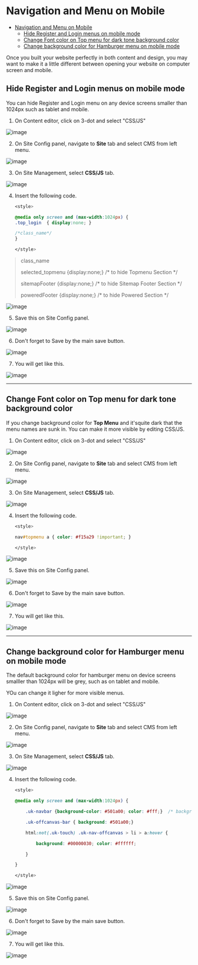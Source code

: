 # Navigation and Menu on Mobile

- [Navigation and Menu on Mobile](#navigation-and-menu-on-mobile)
  - [Hide Register and Login menus on mobile mode](#hide-register-and-login-menus-on-mobile-mode)
  - [Change Font color on Top menu for dark tone background color](#change-font-color-on-top-menu-for-dark-tone-background-color)
  - [Change background color for Hamburger menu on mobile mode](#change-background-color-for-hamburger-menu-on-mobile-mode)

Once you built your website perfectly in both content and design, you may want to make it a little different between opening your website on computer screen and mobile. 


## Hide Register and Login menus on mobile mode

You can hide Register and Login menu on any device screens smaller than 1024px such as tablet and mobile.

1. On Content editor, click on 3-dot and select "CSS/JS"
   
![image](images/navigation_menu_on_mobile/img_hide_login_01.png)

2. On Site Config panel, navigate to **Site** tab and select CMS from left menu. 

![image](images/navigation_menu_on_mobile/img_hide_login_02.png)

3. On Site Management, select **CSS/JS** tab. 

![image](images/navigation_menu_on_mobile/img_hide_login_03.png)

4. Insert the following code. 

    ```css 
    <style>

    @media only screen and (max-width:1024px) { 
    .top_login  { display:none; }     

    /*class_name*/ 
    } 

    </style>

    ```

    
> class_name
> 
> selected_topmenu {display:none;}  /*  to hide Topmenu Section  */ 
> 
> sitemapFooter {display:none;}   /*  to hide Sitemap Footer Section  */ 
> 
> poweredFooter {display:none;}  /*   to hide Powered Section */ 
    
![image](images/navigation_menu_on_mobile/img_hide_login_04.png)


5. Save this on Site Config panel.

![image](images/navigation_menu_on_mobile/img_hide_login_05.png)

6. Don't forget to Save by the main save button.

![image](images/navigation_menu_on_mobile/img_hide_login_06.png)

7. You will get like this.

![image](images/navigation_menu_on_mobile/img_hide_login_07.png)


------------------------------------------------------------------------------------------------


## Change Font color on Top menu for dark tone background color 

If you change background color for **Top Menu** and it'squite dark that the menu names are sunk in. You can make it more visible by editing CSS/JS.
 
1. On Content editor, click on 3-dot and select "CSS/JS"
   
![image](images/navigation_menu_on_mobile/img_hide_login_01.png)

2. On Site Config panel, navigate to **Site** tab and select CMS from left menu. 

![image](images/navigation_menu_on_mobile/img_hide_login_02.png)

3. On Site Management, select **CSS/JS** tab. 

![image](images/navigation_menu_on_mobile/img_hide_login_03.png)

4. Insert the following code. 

    ```css 
    <style>

    nav#topmenu a { color: #f15a29 !important; } 

    </style>

    ```


![image](images/navigation_menu_on_mobile/img_change_font_color_01.png)

5. Save this on Site Config panel.

![image](images/navigation_menu_on_mobile/img_hide_login_05.png)

6. Don't forget to Save by the main save button.

![image](images/navigation_menu_on_mobile/img_hide_login_07.png)

7. You will get like this.

![image](images/navigation_menu_on_mobile/img_change_font_color_02.png)

 
------------------------------------------------------------------------------------------------


## Change background color for Hamburger menu on mobile mode

The default background color for hamburger menu on device screens smalller than 1024px will be grey, such as on tablet and mobile.

YOu can change it ligher for more visible menus.

1. On Content editor, click on 3-dot and select "CSS/JS"
   
![image](images/navigation_menu_on_mobile/img_hide_login_01.png)

2. On Site Config panel, navigate to **Site** tab and select CMS from left menu. 

![image](images/navigation_menu_on_mobile/img_hide_login_02.png)

3. On Site Management, select **CSS/JS** tab. 

![image](images/navigation_menu_on_mobile/img_hide_login_03.png)

4. Insert the following code. 



    ```css 
    <style>

    @media only screen and (max-width:1024px) { 

        .uk-navbar {background-color: #501a00; color: #fff;}  /* background Logo Section */ 

        .uk-offcanvas-bar { background: #501a00;} 

        html:not(.uk-touch) .uk-nav-offcanvas > li > a:hover { 

            background: #00000030; color: #ffffff; 

        } 

    } 

    </style> 
    ```

![image](images/navigation_menu_on_mobile/img_change_background_color_01.png)

5. Save this on Site Config panel.

![image](images/navigation_menu_on_mobile/img_hide_login_05.png)

6. Don't forget to Save by the main save button.

![image](images/navigation_menu_on_mobile/img_hide_login_06.png)

7. You will get like this.

![image](images/navigation_menu_on_mobile/img_change_background_color_02.png)
 

 